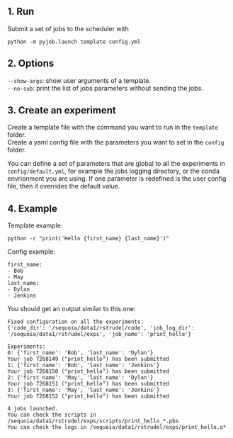 
## 1. Run
Submit a set of jobs to the scheduler with
```
python -m pyjob.launch template config.yml
```

## 2. Options
`--show-args`: show user arguments of a template.<br/>
`--no-sub`: print the list of jobs parameters without sending the jobs.<br/>

## 3. Create an experiment

Create a template file with the command you want to run in the `template` folder.<br/>
Create a yaml config file with the parameters you want to set in the `config` folder.<br/>

You can define a set of parameters that are global to all the experiments in `config/default.yml`, for example the jobs logging directory, or the conda envrionment you are using. If one parameter is redefined is the user config file, then it overrides the default value.

## 4. Example
Template example:
```
python -c "print('Hello {first_name} {last_name}')"
```
Config example:
```
first_name:
- Bob
- May
last_name:
- Dylan
- Jenkins
```

You should get an output similar to this one:
```
Fixed configuration on all the experiments:
{'code_dir': '/sequoia/data1/rstrudel/code', 'job_log_dir': '/sequoia/data1/rstrudel/exps', 'job_name': 'print_hello'} 

Experiments:
0: {'first_name': 'Bob', 'last_name': 'Dylan'}
Your job 7268149 ("print_hello") has been submitted
1: {'first_name': 'Bob', 'last_name': 'Jenkins'}
Your job 7268150 ("print_hello") has been submitted
2: {'first_name': 'May', 'last_name': 'Dylan'}
Your job 7268151 ("print_hello") has been submitted
3: {'first_name': 'May', 'last_name': 'Jenkins'}
Your job 7268152 ("print_hello") has been submitted

4 jobs launched.
You can check the scripts in /sequoia/data1/rstrudel/exps/scripts/print_hello_*.pbs
You can check the logs in /sequoia/data1/rstrudel/exps/print_hello.o*
```
